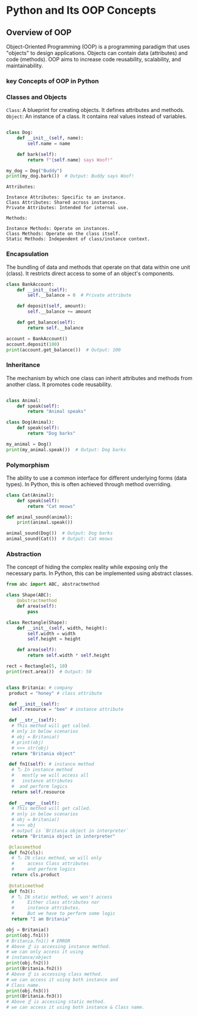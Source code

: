 # Python and Its OOP Concepts

## Overview of OOP

Object-Oriented Programming (OOP) is a programming paradigm that uses "objects" to design applications. Objects can contain data (attributes) and code (methods). OOP aims to increase code reusability, scalability, and maintainability.

### key Concepts of OOP in Python

### Classes and Objects

`Class`: A blueprint for creating objects. It defines attributes and methods.
`Object`: An instance of a class. It contains real values instead of variables.

```python

class Dog:
    def __init__(self, name):
        self.name = name

    def bark(self):
        return f"{self.name} says Woof!"

my_dog = Dog("Buddy")
print(my_dog.bark())  # Output: Buddy says Woof!
```

    Attributes:
    
    Instance Attributes: Specific to an instance.
    Class Attributes: Shared across instances.
    Private Attributes: Intended for internal use.
    
    Methods:
    
    Instance Methods: Operate on instances.
    Class Methods: Operate on the class itself.
    Static Methods: Independent of class/instance context.

### Encapsulation

The bundling of data and methods that operate on that data within one unit (class). It restricts direct access to some of an object's components.

```python
class BankAccount:
    def __init__(self):
        self.__balance = 0  # Private attribute

    def deposit(self, amount):
        self.__balance += amount

    def get_balance(self):
        return self.__balance

account = BankAccount()
account.deposit(100)
print(account.get_balance())  # Output: 100
```

### Inheritance

The mechanism by which one class can inherit attributes and methods from another class. It promotes code reusability.

```python

class Animal:
    def speak(self):
        return "Animal speaks"

class Dog(Animal):
    def speak(self):
        return "Dog barks"

my_animal = Dog()
print(my_animal.speak())  # Output: Dog barks
```

### Polymorphism

The ability to use a common interface for different underlying forms (data types). In Python, this is often achieved through method overriding.

```python
class Cat(Animal):
    def speak(self):
        return "Cat meows"

def animal_sound(animal):
    print(animal.speak())

animal_sound(Dog())  # Output: Dog barks
animal_sound(Cat())  # Output: Cat meows
```

### Abstraction

The concept of hiding the complex reality while exposing only the necessary parts. In Python, this can be implemented using abstract classes.

```python
from abc import ABC, abstractmethod

class Shape(ABC):
    @abstractmethod
    def area(self):
        pass

class Rectangle(Shape):
    def __init__(self, width, height):
        self.width = width
        self.height = height

    def area(self):
        return self.width * self.height

rect = Rectangle(5, 10)
print(rect.area())  # Output: 50
```

```python

class Britania: # company
 product = "honey" # class attribute

 def __init__(self):
  self.resource = "bee" # instance attribute

 def __str__(self):
  # This method will get called.
  # only in below scenarios
  # obj = Britania()
  # print(obj)
  # >>> str(obj)
  return "Britania object"

 def fn1(self): # instance method
  # 🏷️ In instance method
  #   mostly we will access all 
  #   instance attributes
  #  and perform logics
  return self.resource
 
 def __repr__(self): 
  # This method will get called.
  # only in below scenarios
  # obj = Britania()
  # >>> obj
  # output is `Britania object in interpreter`
  return "Britania object in interpreter"

 @classmethod 
 def fn2(cls):
  # 🏷️ IN class method, we will only
  #     access Class attributes
  #     and perform logics
  return cls.product 
 
 @staticmethod
 def fn3():
  # 🏷️ IN static method, we won't access
  #     Either class attributes nor
  #     instance attributes.
  #     But we have to perform some logic
  return "I am Britania"

obj = Britania()
print(obj.fn1())
# Britania.fn1() # ERROR
# Above ☝️ is accessing instance method.
# we can only access it using 
# instance/object
print(obj.fn2()) 
print(Britania.fn2())
# Above ☝️ is accessing class method.
# we can access it using both instance and 
# Class name.
print(obj.fn3())
print(Britania.fn3())
# Above ☝️ is accessing static method.
# we can access it using both instance & Class name.
```
